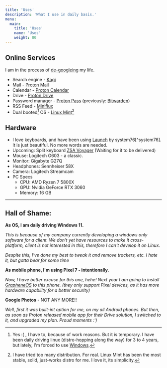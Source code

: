 ```yaml
---
title: 'Uses'
description: 'What I use in daily basis.'
menu:
  main:
    title: 'Uses'
    name: 'Uses'
    weight: 80
---
```


## Online Services

I am in the process of [de-googleing](https://en.wikipedia.org/wiki/DeGoogle) my life. 

- Search engine - [Kagi](https://kagi.com/)
- Mail - [Proton Mail](https://proton.me/mail)
- Calendar - [Proton Calendar](https://proton.me/calendar)
- Drive - [Proton Drive](https://proton.me/drive)
- Password manager - [Proton Pass](https://proton.me/pass) (previously: [Bitwarden](https://bitwarden.com/))
- RSS Feed - [Miniflux](https://miniflux.app/)
- Dual booted[^dual-booted] OS - [Linux Mint](https://www.linuxmint.com/)[^why-mint]

## Hardware

- I love keyboards, and have been using [Launch](https://system76.com/accessories/launch) by system76[^system76]. It is just beautiful. No more words are needed.
- Upcoming: Split keyboard [ZSA Voyager](https://www.zsa.io/voyager/) (Waiting for it to be delivered)
- Mouse: Logitech G603 - a classic.
- Monitor: Gigabyte G27Q
- Headphones: Sennheiser 58X
- Camera: Logitech Streamcam
- PC Specs
  - CPU: AMD Ryzen 7 5800X
  - GPU: Nvidia GeForce RTX 3060
  - Memory: 16 GB

***

## Hall of Shame:

**As OS, I am daily driving Windows 11.** 

*This is because of my company currently developing a windows only software for a client. We don't yet have resources to make it cross-platform, client is not interested in this, therefore I can't develop it on Linux.* 

*Despite this, I've done my best to tweak it and remove trackers, etc. I hate it, but gotta bear for some time*

**As mobile phone, I'm using Pixel 7 - intentionally.**

*Now, I have better excuse for this one, hehe! Next year I am going to install [GrapheneOS](https://grapheneos.org/) to this phone. (they only support Pixel devices, as it has more hardware capability for a better security)*

**Google Photos** -  NOT ANY MORE!!

*Well, first it was built-int option for me, on my all Android phones. But then, as soon as Proton released mobile app for their Drive solution, I switched to it, and upgraded my plan. Proud moments :')*



[^dual-booted]: Yes :( , I have to, because of work reasons. But it is temporary. I have been daily driving linux (distro-hopping along the way) for 3 to 4 years, but lately, I'm forced to use [Windows](#hall-of-shame).
[^why-mint]: I have tried too many distribution. For real. Linux Mint has been the most stable, solid, just-works distro for me. I love it, its simplicity.

